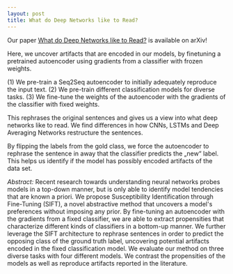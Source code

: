 ```yaml
---
layout: post
title: What do Deep Networks like to Read?
---
```


Our paper [What do Deep Networks like to Read?](https://arxiv.org/abs/1909.04547) is available on arXiv!

Here, we uncover artifacts that are encoded in our models, by finetuning a pretrained autoencoder using gradients from a classifier with frozen weights. 

(1) We pre-train a Seq2Seq autoencoder to initially adequately reproduce the input text. (2) We pre-train different classification models for diverse tasks. (3) We fine-tune the weights of the autoencoder with the gradients of the classifier with fixed weights. 

This rephrases the original sentences and gives us a view into what deep networks like to read. We find differences in how CNNs, LSTMs and Deep Averaging Networks restructure the sentences. 

By flipping the labels from the gold class, we force the autoencoder to rephrase the sentence in away that the classifier predicts the „new“ label. This helps us identify if the model has possibly encoded artifacts of the data set.

*Abstract:*
Recent research towards understanding neural networks probes models in a top-down manner, but is only able to identify model tendencies that are known a priori. We propose Susceptibility Identification through Fine-Tuning (SIFT), a novel abstractive method that uncovers a model's preferences without imposing any prior. By fine-tuning an autoencoder with the gradients from a fixed classifier, we are able to extract propensities that characterize different kinds of classifiers in a bottom-up manner. We further leverage the SIFT architecture to rephrase sentences in order to predict the opposing class of the ground truth label, uncovering potential artifacts encoded in the fixed classification model. We evaluate our method on three diverse tasks with four different models. We contrast the propensities of the models as well as reproduce artifacts reported in the literature.

